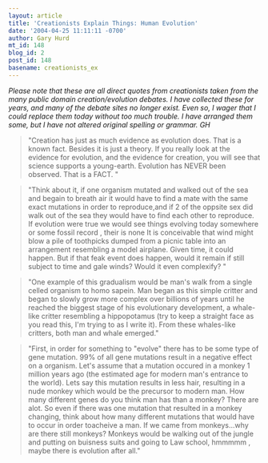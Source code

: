 ```yaml
---
layout: article
title: 'Creationists Explain Things: Human Evolution'
date: '2004-04-25 11:11:11 -0700'
author: Gary Hurd
mt_id: 148
blog_id: 2
post_id: 148
basename: creationists_ex
---
```

_Please note that these are all direct quotes from creationists taken from the many public domain creation/evolution debates.  I have collected these for years, and many of the debate sites no longer exist.  Even so, I wager that I could replace them today without too much trouble.  I have arranged them some, but I have not altered original spelling or grammar. GH_

>  "Creation has just as much evidence as evolution does. That is a known fact. Besides it is just a theory.  If you really look at the evidence for evolution, and the evidence for creation, you will see that science supports a young-earth.  Evolution has NEVER been observed. That is a FACT. "

> "Think about it, if one organism mutated and walked out of the sea and begain to breath air it would have to find a mate with the same exact mutations in order to reproduce,and if 2 of the oppsite sex did walk out of the sea they would have to find each other to reproduce.  If evolution were true we would see things evolving today somewhere or some fossil record , their is none  It is conceivable that wind might blow a pile of toothpicks dumped from a picnic table into an arrangement resembling a model airplane. Given time, it could happen. But if that feak event does happen, would it remain if still subject to time and gale winds? Would it even complexify?  "

> "One example of this gradualism would be man's walk from a single celled organism to homo sapein. Man began as this simple critter and began to slowly grow more complex over billions of years until he reached the biggest stage of his evolutionary development, a whale-like critter resembling a hippopotamus (try to keep a straight face as you read this, I'm trying to as I write it). From these whales-like critters, both man and whale emerged." 

> "First, in order for something to "evolve" there has to be some type of gene mutation. 99% of all gene mutations result in a negative effect on a organism.  Let's assume that a mutation occured in a monkey 1 million years ago (the estimated age for modern man's entrance to the world). Lets say this mutation results in less hair, resulting in a nude monkey which would be the precursor to modern man. How many different genes do you think man has than a monkey? There are alot. So even if there was one mutation that resulted in a monkey changing, think about how many different mutations that would have to occur in order toacheive a man.  If we came from monkeys...why are there still monkeys?  Monkeys would be walking out of the jungle and putting on buisness suits and going to Law school, hmmmmm , maybe there is evolution after all."
